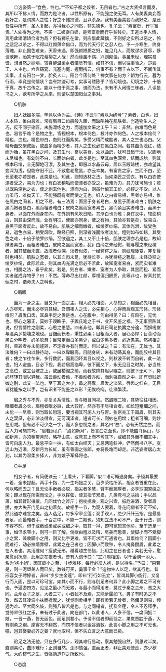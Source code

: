 <!-- { "loadSidebar": true } -->
　　◎选姿第一“食色，性也。”“不知子都之姣者，无目者也。”古之大贤择言而发，其所以不拂人情，而数为是论者，以性所原有，不能强之使无耳。人有美妻美妾而我好之，是谓拂人之性；好之不惟损德，且以杀身。我有美妻美妾而我好之，是还吾性中所有，圣人复起，亦得我心之同然，非失德也。孔子云：“素富贵，行乎富贵。”人处得为之地，不买一二姬妾自娱，是素富贵而行乎贫贱矣。王道本乎人情，焉用此矫清矫俭者为哉？但有狮吼在堂，则应借此藏拙，不则好之实所以恶之，怜之适足以杀之，不得以红颜薄命借口，而为代天行罚之忍人也。予一介寒生，终身落魄，非止国色难亲，天香未遇，即强颜陋质之妇，能见几人，而敢谬次音容，侈谈歌舞，贻笑于眠花藉柳之人哉！然而缘虽不偶，兴则颇佳，事虽未经，理实易谙，想当然之妙境，较身醉温柔乡者倍觉有情。如其不信，但以往事验之。楚襄王，人主也。六宫窈窕，充塞内庭，握雨携云，何事不有？而千古以下，不闻传其实事，止有阳台一梦，脍炙人口。阳台今落何处？神女家在何方？朝为行云，暮为行雨，毕竟是何情状？岂有踪迹可考，实事可缕陈乎？皆幻境也。幻境之妙，十倍于真，故千古传之。能以十倍于真之事，谱而为法，未有不入闲情三昧者。凡读是书之人，欲考所学之从来，则请以楚国阳台之事对。

　　○肌肤

　　妇人妩媚多端，毕竟以色为主。《诗》不云乎“素以为绚兮”？素者，白也。妇人本质，惟白最难。常有眉目口齿般般入画，而缺陷独在肌肤者。岂造物生人之巧，反不同于染匠，未施漂练之力，而遽加文采之工乎？曰：非然。白难而色易也。曷言乎难？是物之生，皆视根本，根本何色，枝叶亦作何色。人之根本维何？精也，血也。精色带白，血则红而紫矣。多受父精而成胎者，其人之生也必白。父精母血交聚成胎，或血多而精少者，其人之生也必在黑白之间。若其血色浅红，结而为胎，虽在黑白之间，及其生也，豢以美食，处以曲房，犹可日趋于淡，以脚地未尽缁也。有幼时不白，长而始白者，此类是也。至其血色深紫，结而成胎，则其根本已缁，全无脚地可漂，及其生也，即服以水晶云母，居以玉殿琼楼，亦难望其变深为浅，但能守旧不迁，不致愈老愈黑，亦云幸矣。有富贵之家，生而不白，至长至老亦若是者，此类是也。知此，则知选材之法，当如染匠之受衣。有以白衣使漂者受之，易为力也；有白衣稍垢而使漂者亦受之，虽难为力，其力犹可施也；若以既染深色之衣，使之剥去他色，漂而为白，则虽什佰其工价，必辞之不受。以人力虽巧，难拗天工，不能强既有者而使之无也。妇人之白者易相，黑者亦易相，惟在黑白之间者，相之不易。有三法焉：面黑于身者易白，身黑于面者难白；肌肤之黑而嫩者易白，黑而粗者难白；皮肉之黑而宽者易白，黑而紧且实者难白。面黑于身者，以面在外而身在内，在外则有风吹日晒，其渐白也为难；身在衣中，较面稍白，则其由深而浅，业有明征，使面亦同身，蔽之有物，其验亦若是矣，故易白。身黑于面者反此，故不易白。肌肤之细而嫩者，如绫罗纱绢，其体光滑，故受色易，退色亦易，稍受风吹，略经日照，则深者浅而浓者淡矣。粗则如布如毯，其受色之难，十倍于绫罗纱绢，至欲退之，其工又不止十倍，肌肤之理亦若是也，故知嫩者易白，而粗者难白。皮肉之黑而宽者，犹纟由缎之未经熨，靴与履之未经楦者，因其皱而未直，故浅者似深，淡者似浓，一经熨楦之后，则纹理陡变，非复曩时色相矣。肌肤之宽者，以其血肉未足，犹待长养，亦犹待楦之靴履，未经烫熨之绫罗纱绢，此际若此，则其血肉充满之后必不若此，故知宽者易白，紧而实者难白。相肌之法，备乎此矣。若是，则白者、嫩者、宽者为人争取，其黑而粗、紧而实者遂成弃物乎？曰：不然。薄命尽出红颜，厚福偏归陋质，此等非也，皆素封伉俪之材，诰命夫人之料也。

　　○眉眼

　　面为一身之主，目又为一面之主。相人必先相面，人尽知之，相面必先相目，人亦尽知，而未必尽穷其秘。吾谓相人之法，必先相心，心得而后观其形体。形体维何？眉发口齿，耳鼻手足之类是也。心在腹中，何由得见？曰：有目在，无忧也。察心之邪正，莫妙于观眸子，子舆氏笔之于书，业开风鉴之祖。予无事赘陈其说，但言情性之刚柔，心思之愚慧。四者非他，即异日司花执爨之分途，而狮吼堂与温柔乡接壤之地也。目细而长者，秉性必柔；目粗而大者，居心必悍；目善动而黑白分明者，必多聪慧；目常定而白多黑少，或白少黑多者，必近愚蒙。然初相之时，善转者亦未能遽转，不定者亦有时而定。何以试之？曰：有法在，无忧也。其法维何？一曰以静待动，一曰以卑瞩高。目随身转，未有动荡其身，而能胶柱其目者；使之乍往乍来，多行数武，而我回环其目以视之，则秋波不转而自转，此一法也。妇人避羞，目必下视，我若居高临卑，彼下而又下，永无见目之时矣。必当处之高位，或立台坡之上，或居楼阁之前，而我故降其躯以瞩之，则彼下无可下，势必环转其眼以避我。虽云善动者动，不善动者亦动，而勉强自然之中，即有贵贱妍媸之别，此又一法也。至于耳之大小，鼻之高卑，眉发之淡浓，唇齿之红白，无目者犹能按之以手，岂有识者不能鉴之以形？无俟哓哓，徒滋繁渎。

　　眉之秀与不秀，亦复关系情性，当与眼目同视。然眉眼二物，其势往往相因。眼细者眉必长，眉粗者眼必巨，此大较好，然亦有不尽相合者。如长短粗细之间，未能一一尽善，则当取长恕短，要当视其可施人力与否。张京兆工于画眉，则其夫人之双黛，必非浓淡得宜，无可润泽者。短者可长，则妙在用增；粗者可细，则妙在用减。但有必不可少之一字，而人多忽视之者，其名曰“曲”。必有天然之曲，而后人力可施其巧。“眉若远山”，“眉如新月”，皆言曲之至也。即不能酷肖远山，尽如新月，亦须稍带月形，略存山意，或弯其上而不弯其下，或细其外而不细其中，皆可自施人力。最忌平空一抹，有如太白经天；又忌两笔斜冲，俨然倒书八字。变远山为近瀑，反新月为长虹，虽有善画之张郎，亦将畏难而却走。非选姿者居心太刻，以其为温柔乡择人，非为娘子军择将也。

　　○手足

　　相女子者，有简便诀云：“上看头，下看脚。”似二语可概通身矣。予怪其最要一着，全未提起。两手十指，为一生巧拙之关，百岁荣枯所系，相女者首重在此，何以略而去之？且无论手嫩者必聪，指尖者多慧，臂丰而腕厚者，必享球围翠绕之荣；即以现在所需而论之，手以挥弦，使其指节累累，几类弯弓之决拾；手以品箫，如其臂形攘攘，几同伐竹之斧斤；抱枕携衾，观之兴索，振卮进酒，受者眉攒，亦大失开门见山之初着矣。故相手一节，为观人要着，寻花问柳者不可不知，然此道亦难言之矣。选人选足，每多窄窄金莲；观手观人，绝少纤纤玉指。是最易者足，而最难者手，十百之中，不能一二觏也。须知立法不可不严，至于行法，则不容不恕。但于或嫩或柔或尖或细之中，取其一得，即可宽恕其他矣。至于选足一事，如但求窄小，则可一目了解。倘欲由粗以及精，尽美而思善，使脚小而不受脚小之累，兼收脚小之用，则又比手更难，皆不可求而可遇者也。其累维何？因脚小而难行，动必扶墙靠壁，此累之在己者也；因脚小而致秽，令人掩鼻攒眉，此累之在人者也。其用维何？瘦欲无形，越看越生怜惜，此用之在日者也；柔若无骨，愈亲愈耐抚摩，此用之在夜者也。昔有人谓予曰：“宜兴周相国，以千金购一丽人，名为‘抱小姐’，因其脚小之至，寸步难移，每行必须人抱，是以得名。”予曰：“果若是，则一泥塑美人而已矣，数钱可买，奚事千金？”造物生人以足，欲其行也。昔形容女子聘婷者，非曰“步步生金莲”，即曰“行行如玉立”，皆谓其脚小能行，又复行而入画，是以可珍可宝，如其小而不行，则与刖足者何异？此小脚之累之不可有也。予遍游四方，见足之最小而无累，与最小而得用者，莫过于秦之兰州、晋之大同。兰州女子之足，大者三寸，小者犹不及焉，又能步履如飞，男子有时追之不及，然去其凌波小袜而抚摩之，犹觉刚柔相半；即有柔若无骨者，然偶见则易，频遇为难。至大同名妓，则强八皆若是也。与之同榻者，抚及金莲，令人不忍释手，觉倚翠偎红之乐，未有过于此者。向在都门，以此语人，人多不信。一席间拥二妓，一晋一燕，皆无丽色，而足则甚小。予请不信者即而验之，果觉晋胜于燕，大有刚柔之别。座客无不翻然，而罚不信者以金谷酒数。此言小脚之用之不可无也。噫，岂其娶妻必齐之姜？就地取材，但不失立言之大意而已矣。

　　验足之法无他，只在多行几步，观其难行易动，察其勉强自然，则思过半矣。直则易动，曲即难行；正则自然，歪即勉强。直而正者，非止美观便走，亦少秽气。大约秽气之生，皆强勉造作之所致也。

　　○态度

